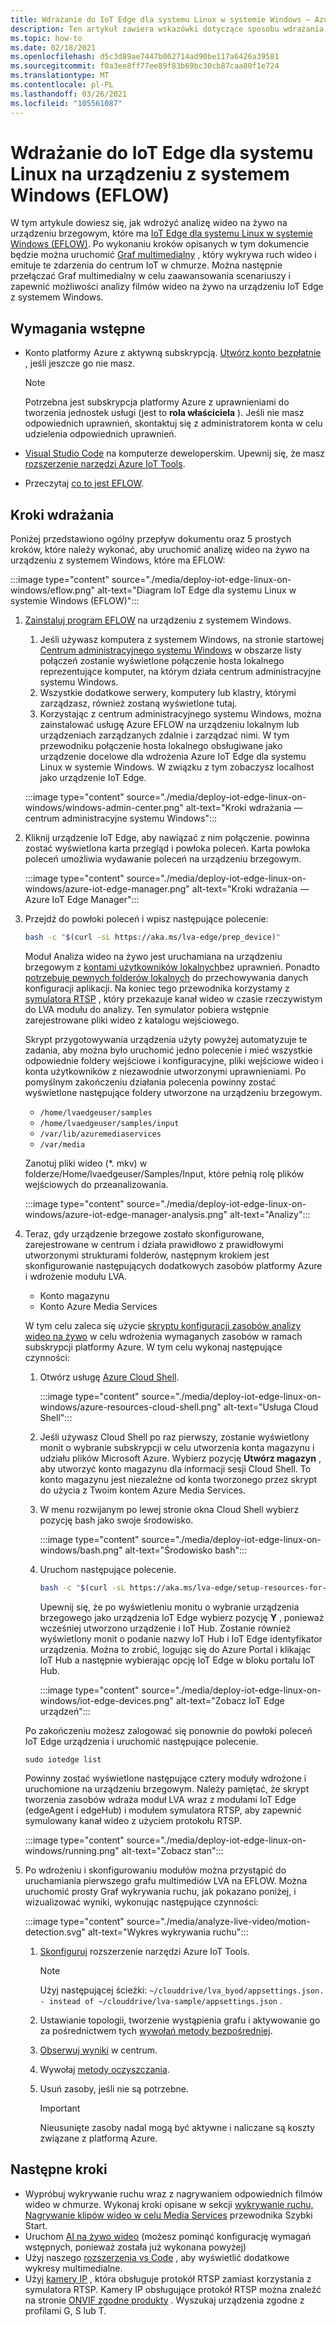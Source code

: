 ```yaml
---
title: Wdrażanie do IoT Edge dla systemu Linux w systemie Windows — Azure
description: Ten artykuł zawiera wskazówki dotyczące sposobu wdrażania programu w IoT Edge dla systemu Linux na urządzeniu z systemem Windows.
ms.topic: how-to
ms.date: 02/18/2021
ms.openlocfilehash: d5c3d89ae7447b062714ad90be117a6426a39581
ms.sourcegitcommit: f0a3ee8ff77ee89f83b69bc30cb87caa80f1e724
ms.translationtype: MT
ms.contentlocale: pl-PL
ms.lasthandoff: 03/26/2021
ms.locfileid: "105561087"
---
```

# <a name="deploy-to-an-iot-edge-for-linux-on-windows-eflow-device"></a>Wdrażanie do IoT Edge dla systemu Linux na urządzeniu z systemem Windows (EFLOW)

W tym artykule dowiesz się, jak wdrożyć analizę wideo na żywo na urządzeniu brzegowym, które ma [IoT Edge dla systemu Linux w systemie Windows (EFLOW)](../../iot-edge/iot-edge-for-linux-on-windows.md). Po wykonaniu kroków opisanych w tym dokumencie będzie można uruchomić [Graf multimedialny](media-graph-concept.md) , który wykrywa ruch wideo i emituje te zdarzenia do centrum IoT w chmurze. Można następnie przełączać Graf multimedialny w celu zaawansowania scenariuszy i zapewnić możliwości analizy filmów wideo na żywo na urządzeniu IoT Edge z systemem Windows.

## <a name="prerequisites"></a>Wymagania wstępne 

* Konto platformy Azure z aktywną subskrypcją. [Utwórz konto bezpłatnie](https://azure.microsoft.com/free/?WT.mc_id=A261C142F) , jeśli jeszcze go nie masz.

    > [!NOTE]
    > Potrzebna jest subskrypcja platformy Azure z uprawnieniami do tworzenia jednostek usługi (jest to **rola właściciela** ). Jeśli nie masz odpowiednich uprawnień, skontaktuj się z administratorem konta w celu udzielenia odpowiednich uprawnień.
* [Visual Studio Code](https://code.visualstudio.com/) na komputerze deweloperskim. Upewnij się, że masz [rozszerzenie narzędzi Azure IoT Tools](https://marketplace.visualstudio.com/items?itemName=vsciot-vscode.azure-iot-tools).
* Przeczytaj [co to jest EFLOW](../../iot-edge/iot-edge-for-linux-on-windows.md).

## <a name="deployment-steps"></a>Kroki wdrażania

Poniżej przedstawiono ogólny przepływ dokumentu oraz 5 prostych kroków, które należy wykonać, aby uruchomić analizę wideo na żywo na urządzeniu z systemem Windows, które ma EFLOW:

:::image type="content" source="./media/deploy-iot-edge-linux-on-windows/eflow.png" alt-text="Diagram IoT Edge dla systemu Linux w systemie Windows (EFLOW)":::

1. [Zainstaluj program EFLOW](../../iot-edge/how-to-install-iot-edge-on-windows.md) na urządzeniu z systemem Windows. 

    1. Jeśli używasz komputera z systemem Windows, na stronie startowej [Centrum administracyjnego systemu Windows](/windows-server/manage/windows-admin-center/overview) w obszarze listy połączeń zostanie wyświetlone połączenie hosta lokalnego reprezentujące komputer, na którym działa centrum administracyjne systemu Windows. 
    1. Wszystkie dodatkowe serwery, komputery lub klastry, którymi zarządzasz, również zostaną wyświetlone tutaj.
    1. Korzystając z centrum administracyjnego systemu Windows, można zainstalować usługę Azure EFLOW na urządzeniu lokalnym lub urządzeniach zarządzanych zdalnie i zarządzać nimi. W tym przewodniku połączenie hosta lokalnego obsługiwane jako urządzenie docelowe dla wdrożenia Azure IoT Edge dla systemu Linux w systemie Windows. W związku z tym zobaczysz localhost jako urządzenie IoT Edge.

    :::image type="content" source="./media/deploy-iot-edge-linux-on-windows/windows-admin-center.png" alt-text="Kroki wdrażania — centrum administracyjne systemu Windows":::
1. Kliknij urządzenie IoT Edge, aby nawiązać z nim połączenie. powinna zostać wyświetlona karta przegląd i powłoka poleceń. Karta powłoka poleceń umożliwia wydawanie poleceń na urządzeniu brzegowym.
 
    :::image type="content" source="./media/deploy-iot-edge-linux-on-windows/azure-iot-edge-manager.png" alt-text="Kroki wdrażania — Azure IoT Edge Manager":::
1. Przejdź do powłoki poleceń i wpisz następujące polecenie:
    
    ```bash
    bash -c "$(curl -sL https://aka.ms/lva-edge/prep_device)"
    ```

    Moduł Analiza wideo na żywo jest uruchamiana na urządzeniu brzegowym z [kontami użytkowników lokalnych](deploy-iot-edge-device.md#create-and-use-local-user-account-for-deployment)bez uprawnień. Ponadto [potrzebuje pewnych folderów lokalnych](deploy-iot-edge-device.md#granting-permissions-to-device-storage) do przechowywania danych konfiguracji aplikacji. Na koniec tego przewodnika korzystamy z [symulatora RTSP](https://github.com/Azure/live-video-analytics/tree/master/utilities/rtspsim-live555) , który przekazuje kanał wideo w czasie rzeczywistym do LVA modułu do analizy. Ten symulator pobiera wstępnie zarejestrowane pliki wideo z katalogu wejściowego. 
    
    Skrypt przygotowywania urządzenia użyty powyżej automatyzuje te zadania, aby można było uruchomić jedno polecenie i mieć wszystkie odpowiednie foldery wejściowe i konfiguracyjne, pliki wejściowe wideo i konta użytkowników z niezawodnie utworzonymi uprawnieniami. Po pomyślnym zakończeniu działania polecenia powinny zostać wyświetlone następujące foldery utworzone na urządzeniu brzegowym. 
    
    * `/home/lvaedgeuser/samples`
    * `/home/lvaedgeuser/samples/input`
    * `/var/lib/azuremediaservices`
    * `/var/media`
    
    Zanotuj pliki wideo (*. mkv) w folderze/Home/lvaedgeuser/Samples/Input, które pełnią rolę plików wejściowych do przeanalizowania. 
    
    :::image type="content" source="./media/deploy-iot-edge-linux-on-windows/azure-iot-edge-manager-analysis.png" alt-text="Analizy":::
1. Teraz, gdy urządzenie brzegowe zostało skonfigurowane, zarejestrowane w centrum i działa prawidłowo z prawidłowymi utworzonymi strukturami folderów, następnym krokiem jest skonfigurowanie następujących dodatkowych zasobów platformy Azure i wdrożenie modułu LVA. 

    * Konto magazynu
    * Konto Azure Media Services

    W tym celu zaleca się użycie [skryptu konfiguracji zasobów analizy wideo na żywo](https://github.com/Azure/live-video-analytics/tree/master/edge/setup) w celu wdrożenia wymaganych zasobów w ramach subskrypcji platformy Azure. W tym celu wykonaj następujące czynności:

    1. Otwórz usługę [Azure Cloud Shell](https://ms.portal.azure.com/#cloudshell/).

        :::image type="content" source="./media/deploy-iot-edge-linux-on-windows/azure-resources-cloud-shell.png" alt-text="Usługa Cloud Shell":::
    1. Jeśli używasz Cloud Shell po raz pierwszy, zostanie wyświetlony monit o wybranie subskrypcji w celu utworzenia konta magazynu i udziału plików Microsoft Azure. Wybierz pozycję **Utwórz magazyn** , aby utworzyć konto magazynu dla informacji sesji Cloud Shell. To konto magazynu jest niezależne od konta tworzonego przez skrypt do użycia z Twoim kontem Azure Media Services.
    1. W menu rozwijanym po lewej stronie okna Cloud Shell wybierz pozycję bash jako swoje środowisko.

        :::image type="content" source="./media/deploy-iot-edge-linux-on-windows/bash.png" alt-text="Środowisko bash":::
    1. Uruchom następujące polecenie.

        ```bash
        bash -c "$(curl -sL https://aka.ms/lva-edge/setup-resources-for-samples)"
        ```
        
        Upewnij się, że po wyświetleniu monitu o wybranie urządzenia brzegowego jako urządzenia IoT Edge wybierz pozycję **Y** , ponieważ wcześniej utworzono urządzenie i IoT Hub. Zostanie również wyświetlony monit o podanie nazwy IoT Hub i IoT Edge identyfikator urządzenia. Można to zrobić, logując się do Azure Portal i klikając IoT Hub a następnie wybierając opcję IoT Edge w bloku portalu IoT Hub.

        :::image type="content" source="./media/deploy-iot-edge-linux-on-windows/iot-edge-devices.png" alt-text="Zobacz IoT Edge urządzeń":::

    Po zakończeniu możesz zalogować się ponownie do powłoki poleceń IoT Edge urządzenia i uruchomić następujące polecenie.
    
    `sudo iotedge list`
    
    Powinny zostać wyświetlone następujące cztery moduły wdrożone i uruchomione na urządzeniu brzegowym. Należy pamiętać, że skrypt tworzenia zasobów wdraża moduł LVA wraz z modułami IoT Edge (edgeAgent i edgeHub) i modułem symulatora RTSP, aby zapewnić symulowany kanał wideo z użyciem protokołu RTSP.
    
    :::image type="content" source="./media/deploy-iot-edge-linux-on-windows/running.png" alt-text="Zobacz stan":::
1. Po wdrożeniu i skonfigurowaniu modułów można przystąpić do uruchamiania pierwszego grafu multimediów LVA na EFLOW. Można uruchomić prosty Graf wykrywania ruchu, jak pokazano poniżej, i wizualizować wyniki, wykonując następujące czynności:

    :::image type="content" source="./media/analyze-live-video/motion-detection.svg" alt-text="Wykres wykrywania ruchu":::

    1. [Skonfiguruj](get-started-detect-motion-emit-events-quickstart.md#configure-the-azure-iot-tools-extension) rozszerzenie narzędzi Azure IoT Tools.
    
        > [!Note]
        > Użyj następującej ścieżki: `~/clouddrive/lva_byod/appsettings.json. - instead of ~/clouddrive/lva-sample/appsettings.json` .
    1. Ustawianie topologii, tworzenie wystąpienia grafu i aktywowanie go za pośrednictwem tych [wywołań metody bezpośredniej](get-started-detect-motion-emit-events-quickstart.md#use-direct-method-calls).
    1. [Obserwuj wyniki](get-started-detect-motion-emit-events-quickstart.md#observe-results) w centrum.
    1. Wywołaj [metody oczyszczania](get-started-detect-motion-emit-events-quickstart.md#invoke-graphinstancedeactivate).
    1. Usuń zasoby, jeśli nie są potrzebne.

        > [!IMPORTANT]
        > Nieusunięte zasoby nadal mogą być aktywne i naliczane są koszty związane z platformą Azure.
    
## <a name="next-steps"></a>Następne kroki

* Wypróbuj wykrywanie ruchu wraz z nagrywaniem odpowiednich filmów wideo w chmurze. Wykonaj kroki opisane w sekcji [wykrywanie ruchu, Nagrywanie klipów wideo w celu Media Services](detect-motion-record-video-clips-media-services-quickstart.md#review-the-sample-video) przewodnika Szybki Start.
* Uruchom [AI na żywo wideo](use-your-model-quickstart.md#overview) (możesz pominąć konfigurację wymagań wstępnych, ponieważ została już wykonana powyżej)
* Użyj naszego [rozszerzenia vs Code](https://marketplace.visualstudio.com/items?itemName=ms-azuretools.live-video-analytics-edge) , aby wyświetlić dodatkowe wykresy multimedialne.
* Użyj [kamery IP](https://en.wikipedia.org/wiki/IP_camera)  , która obsługuje protokół RTSP zamiast korzystania z symulatora RTSP. Kamery IP obsługujące protokół RTSP można znaleźć na stronie [ONVIF zgodne produkty](https://www.onvif.org/conformant-products/) . Wyszukaj urządzenia zgodne z profilami G, S lub T.